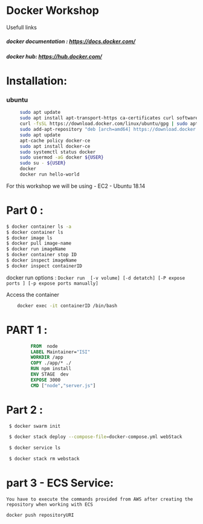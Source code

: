 # Docker Workshop

Usefull links
  ##### docker documentation : <https://docs.docker.com/>
  ##### docker hub: <https://hub.docker.com/>
  
# Installation: 
### ubuntu

```sh
	 sudo apt update
	 sudo apt install apt-transport-https ca-certificates curl software-properties-common
	 curl -fsSL https://download.docker.com/linux/ubuntu/gpg | sudo apt-key add -
	 sudo add-apt-repository "deb [arch=amd64] https://download.docker.com/linux/ubuntu bionic stable"
	 sudo apt update
	 apt-cache policy docker-ce
	 sudo apt install docker-ce
	 sudo systemctl status docker
	 sudo usermod -aG docker ${USER}	
	 sudo su - ${USER}
	 docker
	 docker run hello-world
```
For this workshop we will be using 
    - EC2 
    - Ubuntu 18.14
# Part 0 :

```sh
$ docker container ls -a 
$ docker container ls 
$ docker image ls 
$ docker pull image-name
$ docker run imageName
$ docker container stop ID
$ docker inspect imageName
$ docker inspect containerID
```
docker run options : 
 `Docker run  [-v volume] [-d detatch] [-P expose ports ] [-p expose ports manually] `

Access the container 
```sh
	docker exec -it containerID /bin/bash
```

# PART 1 :

```Dockerfile
		 FROM  node
		 LABEL Maintainer="ISI"
		 WORKDIR /app
		 COPY ./app/* ./
		 RUN npm install
		 ENV STAGE  dev		 
		 EXPOSE 3000
		 CMD ["node","server.js"]
```
# Part 2 : 
```sh
 $ docker swarm init
```
```sh
 $ docker stack deploy --compose-file=docker-compose.yml webStack
```
```sh
 $ docker service ls
```
```sh
 $ docker stack rm webstack
```

# part 3 - ECS Service:

`You have to execute the commands provided from AWS after creating the repository when working with ECS`

```sh
docker push repositoryURI
```

